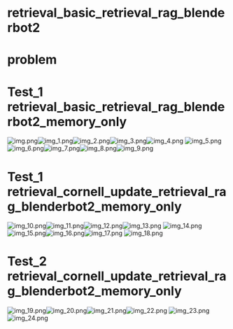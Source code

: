 retrieval_basic_retrieval_rag_blenderbot2
===============

problem
===============


Test_1 retrieval_basic_retrieval_rag_blenderbot2_memory_only
===============
![img.png](img/img.png)![img_1.png](img/img_1.png)![img_2.png](img/img_2.png)![img_3.png](img/img_3.png)![img_4.png](img/img_4.png)
![img_5.png](img/img_5.png)![img_6.png](img/img_6.png)![img_7.png](img/img_7.png)![img_8.png](img/img_8.png)![img_9.png](img/img_9.png)


Test_1 retrieval_cornell_update_retrieval_rag_blenderbot2_memory_only
=============== 
![img_10.png](img/img_10.png)![img_11.png](img/img_11.png)![img_12.png](img/img_12.png)![img_13.png](img/img_13.png)
![img_14.png](img/img_14.png)![img_15.png](img/img_15.png)![img_16.png](img/img_16.png)![img_17.png](img/img_17.png)
![img_18.png](img/img_18.png)


Test_2 retrieval_cornell_update_retrieval_rag_blenderbot2_memory_only
=============== 
![img_19.png](img/img_19.png)![img_20.png](img/img_20.png)![img_21.png](img/img_21.png)![img_22.png](img/img_22.png)
![img_23.png](img/img_23.png)![img_24.png](img/img_24.png)